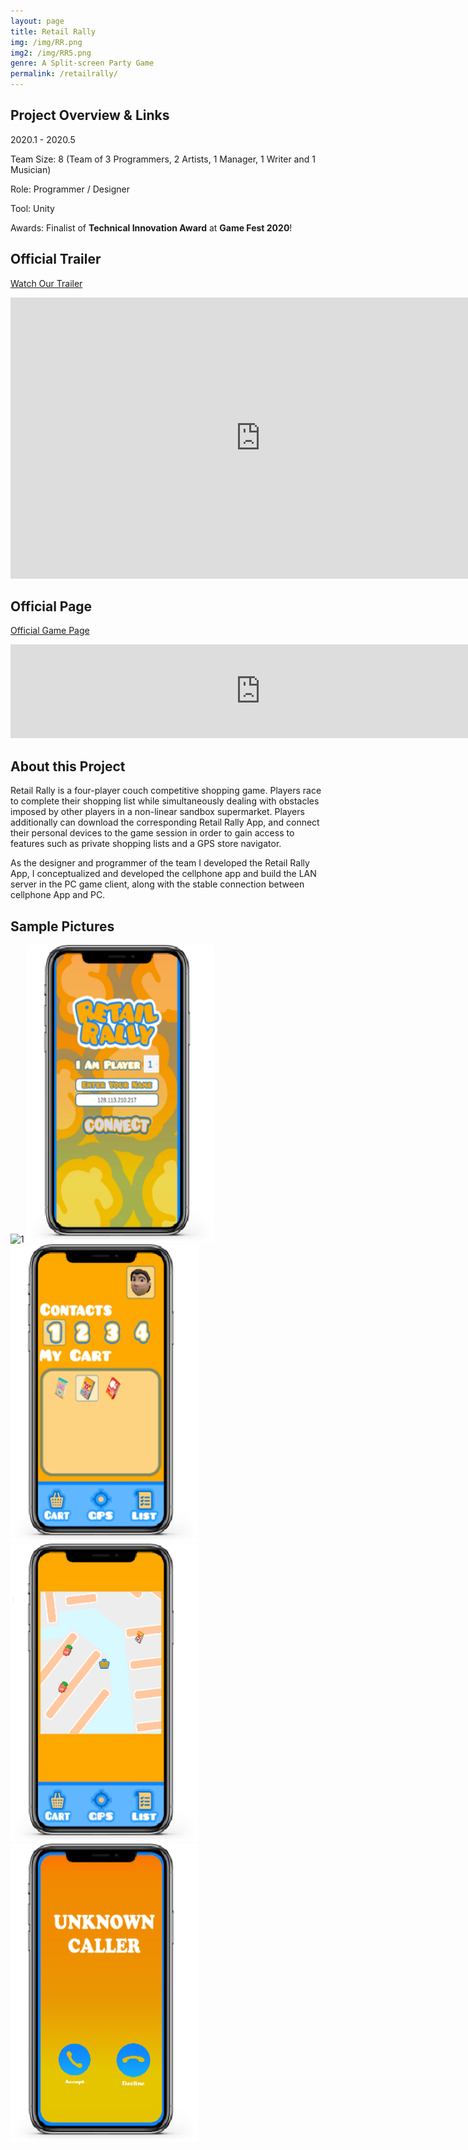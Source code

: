 ```yaml
---
layout: page
title: Retail Rally
img: /img/RR.png
img2: /img/RR5.png
genre: A Split-screen Party Game
permalink: /retailrally/
---
```




## Project Overview & Links

2020.1 - 2020.5

Team Size: 8 (Team of 3 Programmers, 2 Artists, 1 Manager, 1 Writer and 1 Musician)

Role: Programmer / Designer

Tool: Unity

Awards: Finalist of **Technical Innovation Award** at **Game Fest 2020**!

## Official Trailer

[Watch Our Trailer](https://www.youtube.com/watch?v=W1Cj8eSM-Xg)

<iframe width="800" height="450" src="https://www.youtube.com/embed/W1Cj8eSM-Xg" frameborder="0" allow="accelerometer; autoplay; clipboard-write; encrypted-media; gyroscope; picture-in-picture" allowfullscreen></iframe>


## Official Page

[Official Game Page](https://hipoot.itch.io/retail-rally)

<iframe src="https://itch.io/embed/597634" width="800" frameborder="0"><a href="https://hipoot.itch.io/retail-rally">Retail Rally</a></iframe>

## About this Project

Retail Rally is a four-player couch competitive shopping game. Players race to complete their shopping list while simultaneously dealing with obstacles imposed by other players in a non-linear sandbox supermarket. Players additionally can download the corresponding Retail Rally App, and connect their personal devices to the game session in order to gain access to features such as private shopping lists and a GPS store navigator.

As the designer and programmer of the team I developed the Retail Rally App, I conceptualized and developed the cellphone app and build the LAN server in the PC game client, along with the stable connection between cellphone App and PC.

## Sample Pictures

<img src="/img/RR2.png" alt="1" class="center" width="800"/>

<img src="/img/RR3.png" alt="1" class="center" width="300"/>

<img src="/img/RR4.png" alt="1" class="center" width="300"/>

<img src="/img/RR5.png" alt="1" class="center" width="300"/>

<img src="/img/RR6.png" alt="1" class="center" width="300"/>